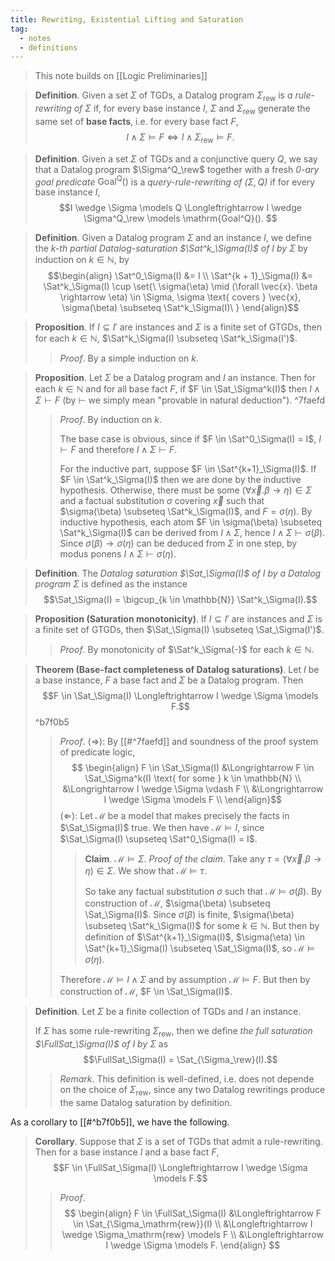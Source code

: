 ```yaml
---
title: Rewriting, Existential Lifting and Saturation
tag:
  - notes
  - definitions
---
```


> This note builds on [[Logic Preliminaries]]

> **Definition**. Given a set $\Sigma$ of TGDs, a Datalog program $\Sigma_{\text{rew}}$ is *a rule-rewriting of $\Sigma$* if, for every base instance $I$, $\Sigma$ and $\Sigma_{\text{rew}}$ generate the same set of **base facts**, i.e. for every base fact $F$, $$I \wedge \Sigma \models F \Longleftrightarrow I \wedge \Sigma_{\text{rew}} \models F.$$

> **Definition**. Given a set $\Sigma$ of TGDs and a conjunctive query $Q$, we say that a Datalog program $\Sigma^Q_\rew$ together with a fresh *0-ary goal predicate* $\mathrm{Goal^Q}()$ is a *query-rule-rewriting of $(\Sigma, Q)$* if for every base instance $I$, $$I \wedge \Sigma \models Q \Longleftrightarrow I \wedge \Sigma^Q_\rew \models \mathrm{Goal^Q}(). $$

> **Definition**. Given a Datalog program $\Sigma$ and an instance $I$, we define the *$k$-th partial Datalog-saturation $\Sat^k_\Sigma(I)$ of $I$ by $\Sigma$* by induction on $k \in \mathbb{N}$, by $$\begin{align}
  \Sat^0_\Sigma(I) &= I \\
  \Sat^{k + 1}_\Sigma(I) &= \Sat^k_\Sigma(I) \cup \set{\ \sigma(\eta) \mid (\forall \vec{x}. \beta \rightarrow \eta) \in \Sigma, \sigma \text{ covers } \vec{x}, \sigma(\beta) \subseteq \Sat^k_\Sigma(I)\ }
\end{align}$$

> **Proposition**. If $I \subseteq I'$ are instances and $\Sigma$ is a finite set of GTGDs, then for each $k \in \mathbb{N}$, $\Sat^k_\Sigma(I) \subseteq \Sat^k_\Sigma(I')$.
> 
> > *Proof*. By a simple induction on $k$.

> **Proposition**. Let $\Sigma$ be a Datalog program and $I$ an instance. Then for each $k \in \mathbb{N}$ and for all base fact $F$, if $F \in \Sat_\Sigma^k(I)$ then $I \wedge \Sigma \vdash F$  (by $\vdash$ we simply mean "provable in natural deduction"). ^7faefd
> 
> > *Proof*. By induction on $k$.
> > 
> > The base case is obvious, since if $F \in \Sat^0_\Sigma(I) = I$, $I \vdash F$ and therefore $I \wedge \Sigma \vdash F$. 
> > 
> > For the inductive part, suppose $F \in \Sat^{k+1}_\Sigma(I)$. If $F \in \Sat^k_\Sigma(I)$ then we are done by the inductive hypothesis. Otherwise, there must be some $(\forall \vec{x}. \beta \rightarrow \eta) \in \Sigma$ and a factual substitution $\sigma$ covering $\vec{x}$ such that $\sigma(\beta) \subseteq \Sat^k_\Sigma(I)$, and $F = \sigma(\eta)$. By inductive hypothesis, each atom $F \in \sigma(\beta) \subseteq \Sat^k_\Sigma(I)$ can be derived from $I \wedge \Sigma$, hence $I \wedge \Sigma \vdash \sigma(\beta)$. Since $\sigma(\beta) \rightarrow \sigma(\eta)$ can be deduced from $\Sigma$ in one step, by modus ponens $I \wedge \Sigma \vdash \sigma(\eta)$.

> **Definition**. The *Datalog saturation $\Sat_\Sigma(I)$ of $I$ by a Datalog program $\Sigma$* is defined as the instance $$\Sat_\Sigma(I) = \bigcup_{k \in \mathbb{N}} \Sat^k_\Sigma(I).$$

> **Proposition (Saturation monotonicity)**. If $I \subseteq I'$ are instances and $\Sigma$ is a finite set of GTGDs, then $\Sat_\Sigma(I) \subseteq \Sat_\Sigma(I')$.
> 
> > *Proof*. By monotonicity of $\Sat^k_\Sigma(-)$ for each $k \in \mathbb{N}$.

> **Theorem (Base-fact completeness of Datalog saturations)**.
> Let $I$ be a base instance, $F$ a base fact and $\Sigma$ be a Datalog program. Then $$F \in \Sat_\Sigma(I) \Longleftrightarrow I \wedge \Sigma \models F.$$
> ^b7f0b5
> > *Proof*.
> > ($\Longrightarrow$): By [[#^7faefd]] and soundness of the proof system of predicate logic, $$
\begin{align}
F \in \Sat_\Sigma(I)
  &\Longrightarrow F \in \Sat_\Sigma^k(I) \text{ for some } k \in \mathbb{N} \\
  &\Longrightarrow I \wedge \Sigma \vdash F \\
  &\Longrightarrow I \wedge \Sigma \models F \\
\end{align}$$
> > ($\Longleftarrow$):
> > Let $\mathcal{M}$ be a model that makes precisely the facts in $\Sat_\Sigma(I)$ true. We then have $\mathcal{M} \models I$, since $\Sat_\Sigma(I) \supseteq \Sat^0_\Sigma(I) = I$.
> > 
> > > **Claim**. $\mathcal{M} \models \Sigma$.
> > > *Proof of the claim*. Take any $\tau = (\forall \vec{x}. \beta \rightarrow \eta) \in \Sigma$. We show that $\mathcal{M} \models \tau$.
> > > 
> > > So take any factual substitution $\sigma$ such that $\mathcal{M} \models \sigma(\beta)$. By construction of $\mathcal{M}$, $\sigma(\beta) \subseteq \Sat_\Sigma(I)$. Since $\sigma(\beta)$ is finite, $\sigma(\beta) \subseteq \Sat^k_\Sigma(I)$ for some $k \in \mathbb{N}$. But then by definition of $\Sat^{k+1}_\Sigma(I)$, $\sigma(\eta) \in \Sat^{k+1}_\Sigma(I) \subseteq \Sat_\Sigma(I)$, so $\mathcal{M} \models \sigma(\eta)$.
> >
> > Therefore $\mathcal{M} \models I \wedge \Sigma$ and by assumption $\mathcal{M} \models F$. But then by construction of $\mathcal{M}$, $F \in \Sat_\Sigma(I)$.
> > 

> **Definition**. Let $\Sigma$ be a finite collection of TGDs and $I$ an instance.
> 
> If $\Sigma$ has some rule-rewriting $\Sigma_\mathrm{rew}$, then we define *the full saturation $\FullSat_\Sigma(I)$ of $I$ by $\Sigma$* as $$\FullSat_\Sigma(I) = \Sat_{\Sigma_\rew}(I).$$ 
> > *Remark*. This definition is well-defined, i.e. does not depende on the choice of $\Sigma_\mathrm{rew}$, since any two Datalog rewritings produce the same Datalog saturation by definition. 

As a corollary to [[#^b7f0b5]], we have the following.

> **Corollary**. Suppose that $\Sigma$ is a set of TGDs that admit a rule-rewriting. Then for a base instance $I$ and a base fact $F$, $$F \in \FullSat_\Sigma(I) \Longleftrightarrow I \wedge \Sigma \models F.$$
> > *Proof*. $$
\begin{align}
  F \in \FullSat_\Sigma(I)
    &\Longleftrightarrow F \in \Sat_{\Sigma_\mathrm{rew}}(I) \\
    &\Longleftrightarrow I \wedge \Sigma_\mathrm{rew} \models F \\
    &\Longleftrightarrow I \wedge \Sigma \models F.
\end{align}
$$
